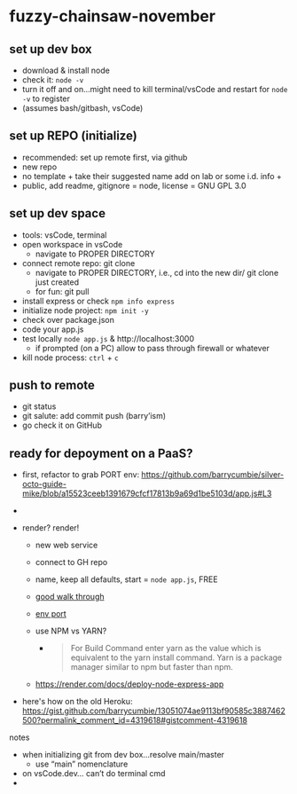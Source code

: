 # fuzzy-chainsaw-november

## set up dev box
- download & install node 
- check it: `node -v`
- turn it off and on...might need to kill terminal/vsCode and restart for `node -v` to register
- (assumes bash/gitbash, vsCode) 

## set up REPO (initialize) 
- recommended: set up remote first, via github
- new repo
- no template + take their suggested name add on lab or some i.d. info + 
- public, add readme, gitignore = node, license = GNU GPL 3.0

## set up dev space
- tools: vsCode, terminal
- open workspace in vsCode
  - navigate to PROPER DIRECTORY
- connect remote repo: git clone
  - navigate to PROPER DIRECTORY, i.e., cd into the new dir/ git clone just created
  - for fun: git pull 
- install express or check `npm info express`
- initialize node project: `npm init -y`
- check over package.json 
- code your app.js 
- test locally `node app.js` & http://localhost:3000
  - if prompted (on a PC) allow to pass through firewall or whatever
- kill node process: `ctrl` + `c`


## push to remote
- git status
- git salute: add commit push (barry’ism)
- go check it on GitHub

## ready for depoyment on a PaaS? 

- first, refactor to grab PORT env: https://github.com/barrycumbie/silver-octo-guide-mike/blob/a15523ceeb1391679cfcf17813b9a69d1be5103d/app.js#L3
- 


- render? render! 
  - new web service
  - connect to GH repo
  - name, keep all defaults, start = `node app.js`, FREE

  - [good walk through](https://www.freecodecamp.org/news/how-to-deploy-nodejs-application-with-render/)
  - [env port](https://community.render.com/t/express-port-issue-on-web-service/4061)
  - use NPM vs YARN?
    - > For Build Command enter yarn as the value which is equivalent to the yarn install command. Yarn is a package manager similar to npm but faster than npm. 
  - https://render.com/docs/deploy-node-express-app

- here's how on the old Heroku: https://gist.github.com/barrycumbie/13051074ae9113bf90585c3887462500?permalink_comment_id=4319618#gistcomment-4319618 


notes
- when initializing git from dev box…resolve main/master
    - use “main” nomenclature 
- on vsCode.dev… can’t do terminal cmd
- 
